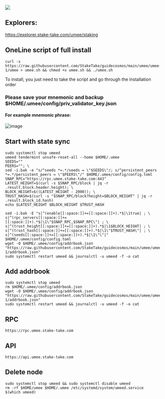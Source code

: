 ![](https://i.yapx.ru/RTuEU.jpg)


## Explorers:
https://explorer.stake-take.com/umee/staking  
## OneLine script of full install
```
curl -s https://raw.githubusercontent.com/StakeTake/guidecosmos/main/umee/umee-1/umee > umee.sh && chmod +x umee.sh && ./umee.sh
```
To install, you just need to take the script and go through the installation order
### Please save your mnemonic and backup $HOME/.umee/config/priv_validator_key.json
#### For example mnemonic phrase:
![image](https://user-images.githubusercontent.com/93165931/184551172-16cb2f1a-3145-4e5b-8092-c966e2f3e5ef.png)

## Start with state sync
```
sudo systemctl stop umeed
umeed tendermint unsafe-reset-all --home $HOME/.umee
SEEDS=""
PEERS=""; \
sed -i.bak -e "s/^seeds *=.*/seeds = \"$SEEDS\"/; s/^persistent_peers *=.*/persistent_peers = \"$PEERS\"/" $HOME/.umee/config/config.toml
SNAP_RPC="https://rpc.umee.stake-take.com:443"
LATEST_HEIGHT=$(curl -s $SNAP_RPC/block | jq -r .result.block.header.height); \
BLOCK_HEIGHT=$((LATEST_HEIGHT - 2000)); \
TRUST_HASH=$(curl -s "$SNAP_RPC/block?height=$BLOCK_HEIGHT" | jq -r .result.block_id.hash)
echo $LATEST_HEIGHT $BLOCK_HEIGHT $TRUST_HASH

sed -i.bak -E "s|^(enable[[:space:]]+=[[:space:]]+).*$|\1true| ; \
s|^(rpc_servers[[:space:]]+=[[:space:]]+).*$|\1\"$SNAP_RPC,$SNAP_RPC\"| ; \
s|^(trust_height[[:space:]]+=[[:space:]]+).*$|\1$BLOCK_HEIGHT| ; \
s|^(trust_hash[[:space:]]+=[[:space:]]+).*$|\1\"$TRUST_HASH\"| ; \
s|^(seeds[[:space:]]+=[[:space:]]+).*$|\1\"\"|" $HOME/.umee/config/config.toml
wget -O $HOME/.umee/config/addrbook.json "https://raw.githubusercontent.com/StakeTake/guidecosmos/main/umee/umee-1/addrbook.json"
sudo systemctl restart umeed && journalctl -u umeed -f -o cat
```
## Add addrbook
```
sudo systemctl stop umeed
rm $HOME/.umee/config/addrbook.json
wget -O $HOME/.umee/config/addrbook.json "https://raw.githubusercontent.com/StakeTake/guidecosmos/main/umee/umee-1/addrbook.json"
sudo systemctl restart umeed && journalctl -u umeed -f -o cat
```
## RPC
```
https://rpc.umee.stake-take.com
```
## API
```
https://api.umee.stake-take.com
```
## Delete node
```
sudo systemctl stop umeed && sudo systemctl disable umeed
rm -rf $HOME/umee $HOME/.umee /etc/systemd/system/umeed.service $(which umeed)
```
